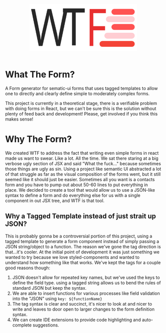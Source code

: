 <p align="center">
  <br /><br />
  <img src="./src/resources/logo.svg" alt="WTF" height="150" />
  <br /><br />
</p>

# What The Form?

A Form generator for sematic-ui forms that uses tagged templates to allow one to directly and clearly define simple to moderately complex forms.

This project is currently in a theoretical stage, there is a verifiable problem with doing forms in React, but we can't be sure this is the solution without plenty of feed back and development! Please, get involved if you think this makes sense!

# Why The Form?

We created WTF to address the fact that writing even simple forms in react made us want to swear. Like a lot. All the time. We sat there staring at a big verbose ugly section of JSX and said "What the fuck..." because sometimes those things are ugly as sin. Using a project like semantic UI abstracted a lot of that struggle as far as the visual composition of the forms went, but it still seemed like it should just be easier. Sometimes all you want is a contacts form and you have to pump out about 50-60 lines to put everything in place. We decided to create a tool that would allow us to use a JSON-like syntax to define a form and do everything else for us with a single component in out JSX tree, and WTF is that tool.

## Why a Tagged Template instead of just strait up JSON?

This is probably gonna be a controversial portion of this project, using a tagged template to generate a form component instead of simply passing a JSON string/object to a function. The reason we've gone the tag direction is that...it's cooler. At the initial point of development it was just something we wanted to try because we love styled-components and wanted to understand how something like that works. We've kept the tags for a couple good reasons though:

1.  JSON doesn't allow for repeated key names, but we've used the keys to define the field type. using a tagged string allows us to bend the rules of standard JSON but keep the syntax.
2.  We are able to insert functions for various processes like field validation into the "JSON" using `key: ${functionName}`
3.  The tag syntax is clear and succinct, it's nicer to look at and nicer to write and leaves to door open to larger changes to the form definition syntax.
4.  We can create IDE extensions to provide code highlighting and auto-complete suggestions.
